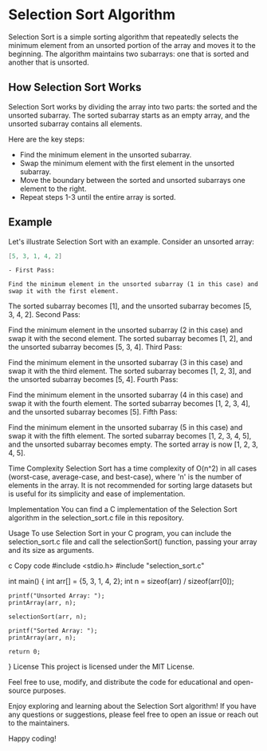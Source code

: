 # Selection Sort Algorithm

Selection Sort is a simple sorting algorithm that repeatedly selects the minimum element from an unsorted portion of the array and moves it to the beginning. The algorithm maintains two subarrays: one that is sorted and another that is unsorted.

## How Selection Sort Works

Selection Sort works by dividing the array into two parts: the sorted and the unsorted subarray. The sorted subarray starts as an empty array, and the unsorted subarray contains all elements.

Here are the key steps:

- Find the minimum element in the unsorted subarray.
- Swap the minimum element with the first element in the unsorted subarray.
- Move the boundary between the sorted and unsorted subarrays one element to the right.
- Repeat steps 1-3 until the entire array is sorted.

## Example

Let's illustrate Selection Sort with an example. Consider an unsorted array:

```c
[5, 3, 1, 4, 2]
```
	- First Pass:

	Find the minimum element in the unsorted subarray (1 in this case) and swap it with the first element.
The sorted subarray becomes [1], and the unsorted subarray becomes [5, 3, 4, 2].
Second Pass:

Find the minimum element in the unsorted subarray (2 in this case) and swap it with the second element.
The sorted subarray becomes [1, 2], and the unsorted subarray becomes [5, 3, 4].
Third Pass:

Find the minimum element in the unsorted subarray (3 in this case) and swap it with the third element.
The sorted subarray becomes [1, 2, 3], and the unsorted subarray becomes [5, 4].
Fourth Pass:

Find the minimum element in the unsorted subarray (4 in this case) and swap it with the fourth element.
The sorted subarray becomes [1, 2, 3, 4], and the unsorted subarray becomes [5].
Fifth Pass:

Find the minimum element in the unsorted subarray (5 in this case) and swap it with the fifth element.
The sorted subarray becomes [1, 2, 3, 4, 5], and the unsorted subarray becomes empty.
The sorted array is now [1, 2, 3, 4, 5].

Time Complexity
Selection Sort has a time complexity of O(n^2) in all cases (worst-case, average-case, and best-case), where 'n' is the number of elements in the array. It is not recommended for sorting large datasets but is useful for its simplicity and ease of implementation.

Implementation
You can find a C implementation of the Selection Sort algorithm in the selection_sort.c file in this repository.

Usage
To use Selection Sort in your C program, you can include the selection_sort.c file and call the selectionSort() function, passing your array and its size as arguments.

c
Copy code
#include <stdio.h>
#include "selection_sort.c"

int main() {
    int arr[] = {5, 3, 1, 4, 2};
    int n = sizeof(arr) / sizeof(arr[0]);

    printf("Unsorted Array: ");
    printArray(arr, n);

    selectionSort(arr, n);

    printf("Sorted Array: ");
    printArray(arr, n);

    return 0;
}
License
This project is licensed under the MIT License.

Feel free to use, modify, and distribute the code for educational and open-source purposes.

Enjoy exploring and learning about the Selection Sort algorithm! If you have any questions or suggestions, please feel free to open an issue or reach out to the maintainers.

Happy coding!